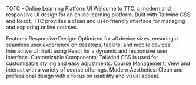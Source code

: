 TOTC - Online Learning Platform UI
Welcome to TTC, a modern and responsive UI design for an online learning platform. Built with Tailwind CSS and React, TTC provides a clean and user-friendly interface for managing and exploring online courses.

Features
Responsive Design: Optimized for all device sizes, ensuring a seamless user experience on desktops, tablets, and mobile devices.
Interactive UI: Built using React for a dynamic and responsive user interface.
Customizable Components: Tailwind CSS is used for customizable styling and easy adjustments.
Course Management: View and interact with a variety of course offerings.
Modern Aesthetics: Clean and professional design with a focus on usability and visual appeal.
